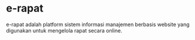 # e-rapat
e-rapat adalah platform sistem informasi manajemen berbasis website yang digunakan untuk mengelola rapat secara online.
